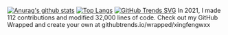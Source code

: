 
<!--
**xingfengwxx/xingfengwxx** is a ✨ _special_ ✨ repository because its `README.md` (this file) appears on your GitHub profile.

Here are some ideas to get you started:

- 🔭 I’m currently working on ...
- 🌱 I’m currently learning ...
- 👯 I’m looking to collaborate on ...
- 🤔 I’m looking for help with ...
- 💬 Ask me about ...
- 📫 How to reach me: ...
- 😄 Pronouns: ...
- ⚡ Fun fact: ...
-->
[![Anurag's github stats](https://github-readme-stats.vercel.app/api?username=xingfengwxx)](https://github.com/xingfengwxx/github-readme-stats)
[![Top Langs](https://github-readme-stats.vercel.app/api/top-langs/?username=xingfengwxx&layout=compact)](https://github.com/xingfengwxx/github-readme-stats)
[![GitHub Trends SVG](https://api.githubtrends.io/user/svg/xingfengwxx/langs?time_range=one_year&theme=classic)](https://githubtrends.io)
In 2021, I made 112 contributions and modified 32,000 lines of code. Check out my GitHub Wrapped and create your own at githubtrends.io/wrapped/xingfengwxx
